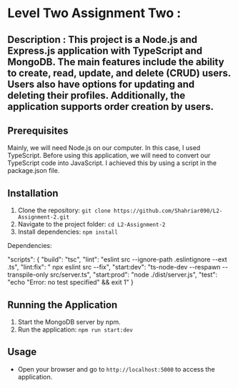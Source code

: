 # Level Two Assignment Two :

## Description : This project is a Node.js and Express.js application with TypeScript and MongoDB. The main features include the ability to create, read, update, and delete (CRUD) users. Users also have options for updating and deleting their profiles. Additionally, the application supports order creation by users.

## Prerequisites

Mainly, we will need Node.js on our computer. In this case, I used TypeScript. Before using this application, we will need to convert our TypeScript code into JavaScript. I achieved this by using a script in the package.json file.

## Installation

1. Clone the repository: `git clone https://github.com/Shahriar090/L2-Assignment-2.git`
2. Navigate to the project folder: `cd L2-Assignment-2`
3. Install dependencies: `npm install`

Dependencies:

"scripts": {
"build": "tsc",
"lint": "eslint src --ignore-path .eslintignore --ext .ts",
"lint:fix": " npx eslint src --fix",
"start:dev": "ts-node-dev --respawn --transpile-only src/server.ts",
"start:prod": "node ./dist/server.js",
"test": "echo \"Error: no test specified\" && exit 1"
}

## Running the Application

1. Start the MongoDB server by npm.
2. Run the application: `npm run start:dev`

## Usage

- Open your browser and go to `http://localhost:5000` to access the application.
